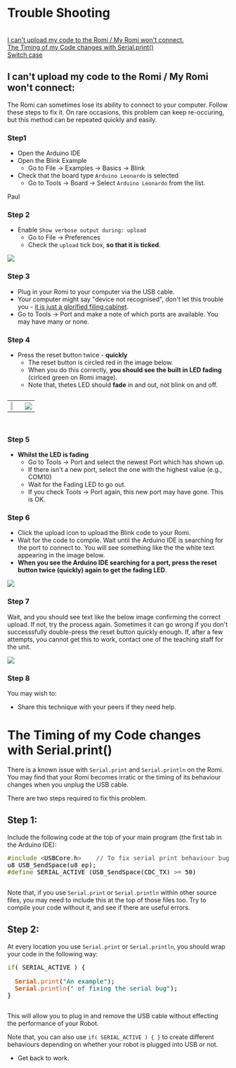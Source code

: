 # Trouble Shooting
<br>
<a href="#upload_issues">I can't upload my code to the Romi / My Romi won't connect.</a>
<br>
<a href="#serial_timing">The Timing of my Code changes with Serial.print()</a>
<br>
<a href="#switch_case">Switch case</a>



<a id="upload_issues"></a>
## I can't upload my code to the Romi / My Romi won't connect:


The Romi can sometimes lose its ability to connect to your computer.  Follow these steps to fix it.  On rare occasions, this problem can keep re-occuring, but this method can be repeated quickly and easily.


### Step1 
- Open the Arduino IDE
- Open the Blink Example
    - Go to File -> Examples -> Basics -> Blink
- Check that the board type `Arduino Leonardo` is selected
    - Go to Tools -> Board -> Select `Arduino Leonardo` from the list.

Paul

### Step 2 
- Enable `Show verbose output during: upload`
    - Go to File -> Preferences
    - Check the `upload` tick box, **so that it is ticked**.
    
<img src="https://github.com/paulodowd/EMATM0054_20_21/blob/master/images/verbose_upload.png?raw=true">

### Step 3


- Plug in your Romi to your computer via the USB cable.
- Your computer might say "device not recognised", don't let this trouble you - <a href="https://www.youtube.com/watch?v=fhXvGvH2ZCs">it is just a glorified filing cabinet</a>.
- Go to Tools -> Port and make a note of which ports are available.  You may have many or none.

### Step 4

- Press the reset button twice - **quickly** 
    - The reset button is circled red in the image below.
    - When you do this correctly, **you should see the built in LED fading** (cirlced green on Romi image).
    - Note that, thetes LED should **fade** in and out, not blink on and off.
    
<pre>
<table>
    <tr><td><img src="https://github.com/paulodowd/EMATM0054_20_21/blob/master/images/Romi_TopDown.jpg?raw=true" width="50%"></td><td><img src="https://github.com/paulodowd/EMATM0054_20_21/blob/master/images/reset_fade.gif?raw=true" ></td></tr>
</table>
</pre>

### Step 5

- **Whilst the LED is fading**
    - Go to Tools -> Port and select the newest Port which has shown up.
    - If there isn't a new port, select the one with the highest value (e.g., COM10)
    - Wait for the Fading LED to go out.  
    - If you check Tools -> Port again, this new port may have gone.  This is OK.
    
### Step 6

- Click the upload icon to upload the Blink code to your Romi.
- Wait for the code to compile. Wait until the Arduino IDE is searching for the port to connect to.  You will see something like the the white text appearing in the image below.
- **When you see the Arduino IDE searching for a port, press the reset button twice (quickly) again to get the fading LED**.

<img src="https://github.com/paulodowd/EMATM0054_20_21/blob/master/images/searching_for_port.png?raw=true">

### Step 7

Wait, and you should see text like the below image confirming the correct upload.  If not, try the process again.  Sometimes it can go wrong if you don't successsfully double-press the reset button quickly enough.  If, after a few attempts, you cannot get this to work, contact one of the teaching staff for the unit.

<img src="https://github.com/paulodowd/EMATM0054_20_21/blob/master/images/success.png?raw=true">

### Step 8

You may wish to:
- Share this technique with your peers if they need help.



<a id="serial_timing"></a>
# The Timing of my Code changes with Serial.print()

There is a known issue with `Serial.print` and `Serial.println` on the Romi.  You may find that your Romi becomes irratic or the timing of its behaviour changes when you unplug the USB cable.  

There are two steps required to fix this problem.  

## Step 1:

Include the following code at the top of your main program (the first tab in the Arduino IDE):


<pre>
<font color="#5e6d03">#include</font> <font color="#434f54">&lt;</font><font color="#000000">USBCore</font><font color="#434f54">.</font><font color="#000000">h</font><font color="#434f54">&gt;</font> &nbsp;&nbsp;&nbsp;<font color="#434f54">&#47;&#47; To fix serial print behaviour bug.</font>
<font color="#000000">u8</font> <font color="#000000">USB_SendSpace</font><font color="#000000">(</font><font color="#000000">u8</font> <font color="#000000">ep</font><font color="#000000">)</font><font color="#000000">;</font>
<font color="#5e6d03">#define</font> <font color="#000000">SERIAL_ACTIVE</font> <font color="#000000">(</font><font color="#000000">USB_SendSpace</font><font color="#000000">(</font><font color="#000000">CDC_TX</font><font color="#000000">)</font> <font color="#434f54">&gt;=</font> <font color="#000000">50</font><font color="#000000">)</font>

</pre>



Note that, if you use `Serial.print` or `Serial.println` within other source files, you may need to include this at the top of those files too.  Try to compile your code without it, and see if there are useful errors.  

## Step 2:

At every location you use `Serial.print` or `Serial.println`, you should wrap your code in the following way:
<pre>
<font color="#5e6d03">if</font><font color="#000000">(</font> <font color="#000000">SERIAL_ACTIVE</font> <font color="#000000">)</font> <font color="#000000">{</font>

 &nbsp;<b><font color="#d35400">Serial</font></b><font color="#434f54">.</font><font color="#d35400">print</font><font color="#000000">(</font><font color="#005c5f">&#34;An example&#34;</font><font color="#000000">)</font><font color="#000000">;</font>
 &nbsp;<b><font color="#d35400">Serial</font></b><font color="#434f54">.</font><font color="#d35400">println</font><font color="#000000">(</font><font color="#005c5f">&#34; of fixing the serial bug&#34;</font><font color="#000000">)</font><font color="#000000">;</font>
<font color="#000000">}</font>

</pre>

This will allow you to plug in and remove the USB cable without effecting the performance of your Robot.  

Note that, you can also use `if( SERIAL_ACTIVE ) { }` to create different behaviours depending on whether your robot is plugged into USB or not.




- Get back to work.
